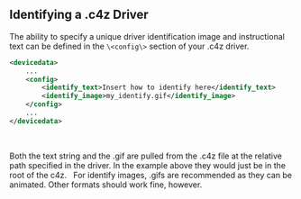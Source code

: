 ## Identifying a .c4z Driver

The ability to specify a unique driver identification image and instructional text can be defined in the `\<config\>` section of your .c4z driver. 

```xml
<devicedata>
    ...
    <config>
        <identify_text>Insert how to identify here</identify_text>
        <identify_image>my_identify.gif</identify_image>
    </config>
    ...
</devicedata>
```
 

Both the text string and the .gif are pulled from the .c4z file at the relative path specified in the driver. In the example above they would just be in the root of the c4z.
 
For identify images, .gifs are recommended as they can be animated. Other formats should work fine, however.
  